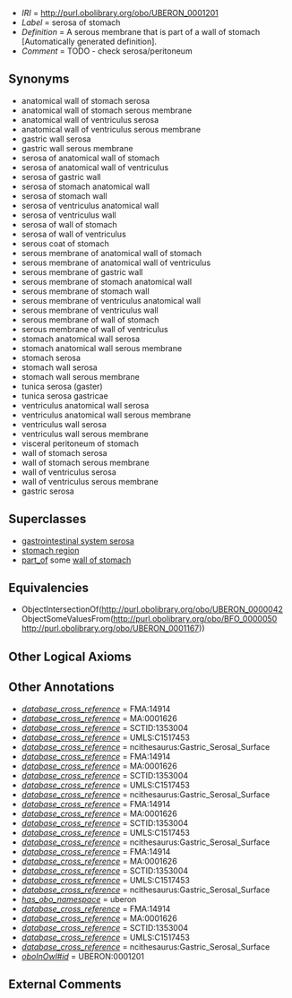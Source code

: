  * *IRI* = http://purl.obolibrary.org/obo/UBERON_0001201
 * *Label* = serosa of stomach
 * *Definition* = A serous membrane that is part of a wall of stomach [Automatically generated definition].
 * *Comment* = TODO - check serosa/peritoneum

## Synonyms

 * anatomical wall of stomach serosa
 * anatomical wall of stomach serous membrane
 * anatomical wall of ventriculus serosa
 * anatomical wall of ventriculus serous membrane
 * gastric wall serosa
 * gastric wall serous membrane
 * serosa of anatomical wall of stomach
 * serosa of anatomical wall of ventriculus
 * serosa of gastric wall
 * serosa of stomach anatomical wall
 * serosa of stomach wall
 * serosa of ventriculus anatomical wall
 * serosa of ventriculus wall
 * serosa of wall of stomach
 * serosa of wall of ventriculus
 * serous coat of stomach
 * serous membrane of anatomical wall of stomach
 * serous membrane of anatomical wall of ventriculus
 * serous membrane of gastric wall
 * serous membrane of stomach anatomical wall
 * serous membrane of stomach wall
 * serous membrane of ventriculus anatomical wall
 * serous membrane of ventriculus wall
 * serous membrane of wall of stomach
 * serous membrane of wall of ventriculus
 * stomach anatomical wall serosa
 * stomach anatomical wall serous membrane
 * stomach serosa
 * stomach wall serosa
 * stomach wall serous membrane
 * tunica serosa (gaster)
 * tunica serosa gastricae
 * ventriculus anatomical wall serosa
 * ventriculus anatomical wall serous membrane
 * ventriculus wall serosa
 * ventriculus wall serous membrane
 * visceral peritoneum of stomach
 * wall of stomach serosa
 * wall of stomach serous membrane
 * wall of ventriculus serosa
 * wall of ventriculus serous membrane
 * gastric serosa

## Superclasses

 * [gastrointestinal system serosa](../../UBERON/82/UBERON_0004782.md)
 * [stomach region](../../UBERON/34/UBERON_0009034.md)
 * [part_of](../../BFO/50/BFO_0000050.md) some [wall of stomach](../../UBERON/67/UBERON_0001167.md)

## Equivalencies

 * ObjectIntersectionOf(<http://purl.obolibrary.org/obo/UBERON_0000042> ObjectSomeValuesFrom(<http://purl.obolibrary.org/obo/BFO_0000050> <http://purl.obolibrary.org/obo/UBERON_0001167>))

## Other Logical Axioms


## Other Annotations

 * *[database_cross_reference](../../ef/oboInOwl#hasDbXref.md)* = FMA:14914
 * *[database_cross_reference](../../ef/oboInOwl#hasDbXref.md)* = MA:0001626
 * *[database_cross_reference](../../ef/oboInOwl#hasDbXref.md)* = SCTID:1353004
 * *[database_cross_reference](../../ef/oboInOwl#hasDbXref.md)* = UMLS:C1517453
 * *[database_cross_reference](../../ef/oboInOwl#hasDbXref.md)* = ncithesaurus:Gastric_Serosal_Surface
 * *[database_cross_reference](../../ef/oboInOwl#hasDbXref.md)* = FMA:14914
 * *[database_cross_reference](../../ef/oboInOwl#hasDbXref.md)* = MA:0001626
 * *[database_cross_reference](../../ef/oboInOwl#hasDbXref.md)* = SCTID:1353004
 * *[database_cross_reference](../../ef/oboInOwl#hasDbXref.md)* = UMLS:C1517453
 * *[database_cross_reference](../../ef/oboInOwl#hasDbXref.md)* = ncithesaurus:Gastric_Serosal_Surface
 * *[database_cross_reference](../../ef/oboInOwl#hasDbXref.md)* = FMA:14914
 * *[database_cross_reference](../../ef/oboInOwl#hasDbXref.md)* = MA:0001626
 * *[database_cross_reference](../../ef/oboInOwl#hasDbXref.md)* = SCTID:1353004
 * *[database_cross_reference](../../ef/oboInOwl#hasDbXref.md)* = UMLS:C1517453
 * *[database_cross_reference](../../ef/oboInOwl#hasDbXref.md)* = ncithesaurus:Gastric_Serosal_Surface
 * *[database_cross_reference](../../ef/oboInOwl#hasDbXref.md)* = FMA:14914
 * *[database_cross_reference](../../ef/oboInOwl#hasDbXref.md)* = MA:0001626
 * *[database_cross_reference](../../ef/oboInOwl#hasDbXref.md)* = SCTID:1353004
 * *[database_cross_reference](../../ef/oboInOwl#hasDbXref.md)* = UMLS:C1517453
 * *[database_cross_reference](../../ef/oboInOwl#hasDbXref.md)* = ncithesaurus:Gastric_Serosal_Surface
 * *[has_obo_namespace](../../ce/oboInOwl#hasOBONamespace.md)* = uberon
 * *[database_cross_reference](../../ef/oboInOwl#hasDbXref.md)* = FMA:14914
 * *[database_cross_reference](../../ef/oboInOwl#hasDbXref.md)* = MA:0001626
 * *[database_cross_reference](../../ef/oboInOwl#hasDbXref.md)* = SCTID:1353004
 * *[database_cross_reference](../../ef/oboInOwl#hasDbXref.md)* = UMLS:C1517453
 * *[database_cross_reference](../../ef/oboInOwl#hasDbXref.md)* = ncithesaurus:Gastric_Serosal_Surface
 * *[oboInOwl#id](../../id/oboInOwl#id.md)* = UBERON:0001201

## External Comments

